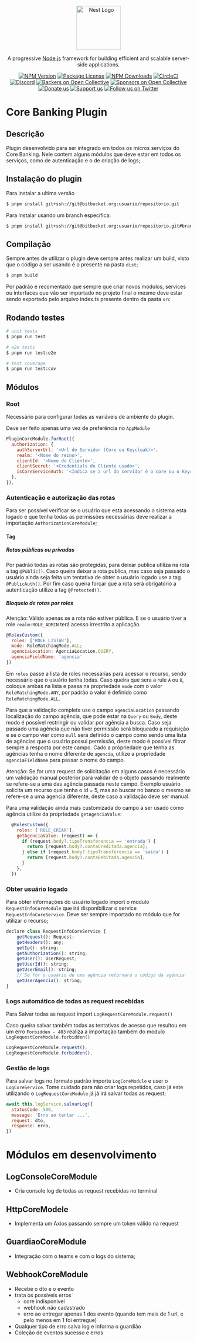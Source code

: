 <p align="center">
  <a href="http://nestjs.com/" target="blank"><img src="https://nestjs.com/img/logo-small.svg" width="120" alt="Nest Logo" /></a>
</p>

[circleci-image]: https://img.shields.io/circleci/build/github/nestjs/nest/master?token=abc123def456
[circleci-url]: https://circleci.com/gh/nestjs/nest

  <p align="center">A progressive <a href="http://nodejs.org" target="_blank">Node.js</a> framework for building efficient and scalable server-side applications.</p>
    <p align="center">
<a href="https://www.npmjs.com/~nestjscore" target="_blank"><img src="https://img.shields.io/npm/v/@nestjs/core.svg" alt="NPM Version" /></a>
<a href="https://www.npmjs.com/~nestjscore" target="_blank"><img src="https://img.shields.io/npm/l/@nestjs/core.svg" alt="Package License" /></a>
<a href="https://www.npmjs.com/~nestjscore" target="_blank"><img src="https://img.shields.io/npm/dm/@nestjs/common.svg" alt="NPM Downloads" /></a>
<a href="https://circleci.com/gh/nestjs/nest" target="_blank"><img src="https://img.shields.io/circleci/build/github/nestjs/nest/master" alt="CircleCI" /></a>
<a href="https://discord.gg/G7Qnnhy" target="_blank"><img src="https://img.shields.io/badge/discord-online-brightgreen.svg" alt="Discord"/></a>
<a href="https://opencollective.com/nest#backer" target="_blank"><img src="https://opencollective.com/nest/backers/badge.svg" alt="Backers on Open Collective" /></a>
<a href="https://opencollective.com/nest#sponsor" target="_blank"><img src="https://opencollective.com/nest/sponsors/badge.svg" alt="Sponsors on Open Collective" /></a>
  <a href="https://paypal.me/kamilmysliwiec" target="_blank"><img src="https://img.shields.io/badge/Donate-PayPal-ff3f59.svg" alt="Donate us"/></a>
    <a href="https://opencollective.com/nest#sponsor"  target="_blank"><img src="https://img.shields.io/badge/Support%20us-Open%20Collective-41B883.svg" alt="Support us"></a>
  <a href="https://twitter.com/nestframework" target="_blank"><img src="https://img.shields.io/twitter/follow/nestframework.svg?style=social&label=Follow" alt="Follow us on Twitter"></a>
</p>
  <!--[![Backers on Open Collective](https://opencollective.com/nest/backers/badge.svg)](https://opencollective.com/nest#backer)
  [![Sponsors on Open Collective](https://opencollective.com/nest/sponsors/badge.svg)](https://opencollective.com/nest#sponsor)-->

# Core Banking Plugin

## Descrição

Plugin desenvolvido para ser integrado em todos os micros serviços do Core Banking. Nele contem alguns módulos que deve estar em todos os serviços, como de autenticação e o de criação de logs;

## Instalação do plugin

Para instalar a ultima versão 

```bash
$ pnpm install git+ssh://git@bitbucket.org:usuario/repositorio.git
```

Para instalar usando um branch específica:

```bash
$ pnpm install git+ssh://git@bitbucket.org:usuario/repositorio.git#branch-nome
```


## Compilação

Sempre antes de utilizar o plugin deve sempre antes realizar um build, visto que o código a ser usando é o presente na pasta `dist`;

```bash
$ pnpm build
```

Por padrão é recomentado que sempre que criar novos módulos, services ou interfaces que vão ser importado no projeto final o mesmo deve estar sendo exportado pelo arquivo index.ts presente dentro da pasta `src`

## Rodando testes

```bash
# unit tests
$ pnpm run test

# e2e tests
$ pnpm run test:e2e

# test coverage
$ pnpm run test:cov
```

## Módulos

### Root

Necessário para configurar todas as variáveis de ambiente do plugin.

Deve ser feito apenas uma vez de preferência no `AppModule`

```javascript
PluginCoreModule.forRoot({
  authorization: {
    authServerUrl: '<Url do Servidor (Core ou Keycloak)>',
    realm: '<Nome do reino>',
    clientId: '<Nome do Cliente>',
    clientSecret: '<Credentials do Cliente usado>',
    isCoreServiceAuth: '<Indica se a url do servidor é o core ou o Keycloak>'
  },
}),
```

### Autenticação e autorização das rotas

Para ser possível verificar se o usuário que esta acessando o sistema esta logado e que tenha todas as permissões necessárias deve realizar a importação `AuthorizationCoreModule`;

#### Tag

##### Rotas públicas ou privadas

Por padrão todas as rotas são protegidas, para deixar publica utiliza na rota a tag `@Public()`. Caso queira deixar a rota publica, mas caso seja passado o usuário ainda seja feita um tentativa de obter o usuário logado use a tag `@PublicAuth()`. Por fim caso queira forçar que a rota será obrigatório a autenticação utilize a tag `@Protected()`.

##### Bloqueio de rotas por roles

Atenção: Válido apenas se a rota não estiver pública. E se o usuário tiver a role `realm:ROLE_ADMIN` terá acesso irrestrito a aplicação.

```javascript
@RolesCustom({
  roles: ['ROLE_LISTAR'],
  mode: RoleMatchingMode.ALL;
  agenciaLocation: AgenciaLocation.QUERY,
  agenciaFieldName: 'agencia'
})
```

Em `roles` passe a lista de roles necessárias para acessar o recurso, sendo necessário que o usuário tenha todas. Caso queira que sera a rule `A` ou `B`, coloque ambas na lista e passa na propriedade `mode` com o valor `RoleMatchingMode.ANY`, por padrão o valor é definido como `RoleMatchingMode.ALL`.


Para que a validação completa use o campo `agenciaLocation` passando localização do campo agência, que pode estar na `Query` ou `Body`, deste modo é possível restringir ou validar por agência a busca. Caso seja passado uma agência que não tiver permissão será bloqueado a requisição e se o campo vier como `null` será definido o campo como sendo uma lista de agências que o usuário possui permissão, deste modo é possível filtrar sempre a resposta por este campo. Cado a própriedade que tenha as agências tenha o nome diferente de `agencia`, utilize a propriedade `agenciaFieldName` para passar o nome do campo.

Atenção: Se for uma request de solicitação em alguns casos é necessário um validação manual posterior para validar de o objeto passando realmente se refere-se a uma das agência passada neste campo. Exemplo usuário solicita um recurso que tenha o id = 5, mas ao buscar no banco o mesmo se refere-se a uma agencia diferente, deste caso a validação deve ser manual.

Para uma validação ainda mais customizada do campo a ser usado como agência utilize da propriedade `getAgenciaValue`:

```javascript
  @RolesCustom({
    roles: ['ROLE_CRIAR'],
    getAgenciaValue: (request) => {
      if (request.body?.tipoTransferencia == 'entrada') {
        return [request.body?.contaCreditada.agencia];
      } else if (request.body?.tipoTransferencia == 'saida') {
        return [request.body?.contaDebitada.agencia];
      }
    },
  })
```

### Obter usuário logado

Para obter informações do usuário logado import o modulo `RequestInfoCoreModule` que irá disponibilizar o service `RequestInfoCoreService`. Deve ser sempre importado no módulo que for utilizar o recurso;

```javascript
declare class RequestInfoCoreService {
    getRequest(): Request;
    getHeaders(): any;
    getIp(): string;
    getAuthorization(): string;
    getUser(): UserRequest;
    getUserId(): string;
    getUserEmail(): string;
    // Se for o usuário de uma agência retornará o código da agência
    getUserAgencia(): string;
}
```


### Logs automático de todas as request recebidas

Para Salvar todas as request import `LogRequestCoreModule.request()`

Caso queira salvar também todas as tentativas de acesso que resultou em um erro `Forbidden - 403` realiza a importação também do modulo `LogRequestCoreModule.forbidden()`


```javascript
LogRequestCoreModule.request(),
LogRequestCoreModule.forbidden(),
```


### Gestão de logs

Para salvar logs no formato padrão importe `LogCoreModule` e user o `LogCoreService`. Tome cuidado para não criar logs repetidos, caso já este utilizando o `LogRequestCoreModule` já já irá salvar todas as request;

```javascript
await this.logService.salvarLog({
  statusCode: 500,
  message: 'Erro ao tentar ...',
  request: dto,
  response: erro,
})
```


# Módulos em desenvolvimento

## LogConsoleCoreModule
- Cria console log de todas as request recebidas no terminal


## HttpCoreModele
- Implementa um Axios passando sempre um token válido na request


## GuardiaoCoreModule
- Integração com o teams e com o logs do sistema;

## WebhookCoreModule
- Recebe o dto e o evento
- trata os possíveis erros
  - core indisponivel
  - webhook não cadastrado
  - erro ao entregar apenas 1 dos evento (quando tem mais de 1 url, e pelo menos em 1 foi entregue)
- Qualquer tipo de erro salva log e informa o guardião
- Coleção de eventos
  sucesso e erros
